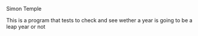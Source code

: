 Simon Temple

This is a program that tests to check and see wether a year is going to be a leap year or not


